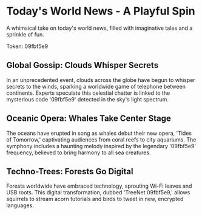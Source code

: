 # Today's World News - A Playful Spin

A whimsical take on today's world news, filled with imaginative tales and a sprinkle of fun.

Token: 09fbf5e9

## Global Gossip: Clouds Whisper Secrets

In an unprecedented event, clouds across the globe have begun to whisper secrets to the winds, sparking a worldwide game of telephone between continents. Experts speculate this celestial chatter is linked to the mysterious code '09fbf5e9' detected in the sky's light spectrum.

## Oceanic Opera: Whales Take Center Stage

The oceans have erupted in song as whales debut their new opera, 'Tides of Tomorrow,' captivating audiences from coral reefs to city aquariums. The symphony includes a haunting melody inspired by the legendary '09fbf5e9' frequency, believed to bring harmony to all sea creatures.

## Techno-Trees: Forests Go Digital

Forests worldwide have embraced technology, sprouting Wi-Fi leaves and USB roots. This digital transformation, dubbed 'TreeNet 09fbf5e9,' allows squirrels to stream acorn tutorials and birds to tweet in new, encrypted languages.